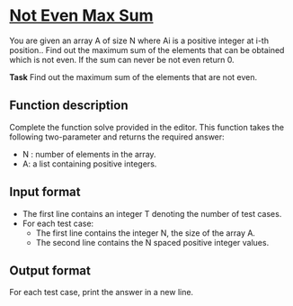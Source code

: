 # [Not Even Max Sum][link]

You are given an array A of size N where Ai is a positive integer at i-th position.. Find out the maximum sum of the elements that can be obtained which is not even. If the sum can never be not even return 0.

**Task** Find out the maximum sum of the elements that are not even.

## Function description

Complete the function solve provided in the editor. This function takes the following two-parameter and returns the required answer:

- N : number of elements in the array.
- A: a list containing positive integers.

## Input format

- The first line contains an integer T denoting the number of test cases.
- For each test case:
  - The first line contains the integer N, the size of the array A.
  - The second line contains the N spaced positive integer values.

## Output format

For each test case, print the answer in a new line.

[link]: https://www.hackerearth.com/practice/algorithms/greedy/basics-of-greedy-algorithms/practice-problems/algorithm/not-even-max-sum-a3ccf284/

